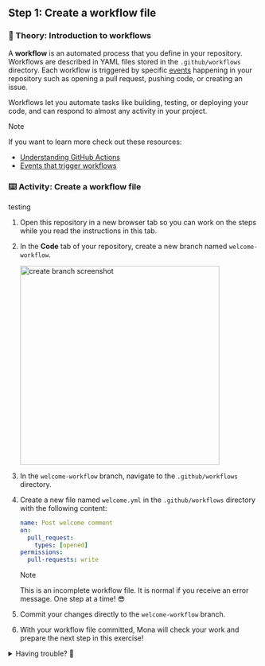 ## Step 1: Create a workflow file

### 📖 Theory: Introduction to workflows

A **workflow** is an automated process that you define in your repository. Workflows are described in YAML files stored in the `.github/workflows` directory. Each workflow is triggered by specific [events](https://docs.github.com/en/actions/writing-workflows/choosing-when-your-workflow-runs/events-that-trigger-workflows) happening in your repository such as opening a pull request, pushing code, or creating an issue.

Workflows let you automate tasks like building, testing, or deploying your code, and can respond to almost any activity in your project.

> [!NOTE]
> If you want to learn more check out these resources:
> - [Understanding GitHub Actions](https://docs.github.com/en/actions/learn-github-actions/understanding-github-actions)
> - [Events that trigger workflows](https://docs.github.com/en/actions/writing-workflows/choosing-when-your-workflow-runs/events-that-trigger-workflows)

### ⌨️ Activity: Create a workflow file
testing
1. Open this repository in a new browser tab so you can work on the steps while you read the instructions in this tab.

1. In the **Code** tab of your repository, create a new branch named `welcome-workflow`.

   <img width="400" alt="create branch screenshot" src="https://github.com/user-attachments/assets/8aa4a918-c877-4214-9efe-c9a99ca6421b" />

1. In the `welcome-workflow` branch, navigate to the `.github/workflows` directory.

1. Create a new file named `welcome.yml` in the `.github/workflows` directory with the following content:

   ```yaml
   name: Post welcome comment
   on:
     pull_request:
       types: [opened]
   permissions:
     pull-requests: write
   ```

   > [!NOTE]
   > This is an incomplete workflow file. It is normal if you receive an error message. One step at a time! 😎

1. Commit your changes directly to the `welcome-workflow` branch.

1. With your workflow file committed, Mona will check your work and prepare the next step in this exercise!

<details>
<summary>Having trouble? 🤷</summary><br/>

- Make sure you are on the `welcome-workflow` branch when creating the workflow file.
- Double-check the file path and YAML indentation.

</details>

